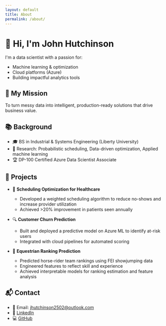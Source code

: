 ```yaml
---
layout: default
title: About
permalink: /about/
---
```


# 👋 Hi, I'm John Hutchinson

I'm a data scientist with a passion for:

- Machine learning & optimization
- Cloud platforms (Azure)
- Building impactful analytics tools

## 🚀 My Mission

To turn messy data into intelligent, production-ready solutions that drive business value.

## 📚 Background

- 🎓 BS in Industrial & Systems Engineering (Liberty University)
- 🧠 Research: Probabilistic scheduling, Data-driven optimization, Applied machine learning
- 🏆 DP-100 Certified Azure Data Scientist Associate

## 💼 Projects

- 🧮 **Scheduling Optimization for Healthcare**
  - Developed a weighted scheduling algorithm to reduce no-shows and increase provider utilization
  - Achieved >20% improvement in patients seen annually

- 🔍 **Customer Churn Prediction**
  - Built and deployed a predictive model on Azure ML to identify at-risk users
  - Integrated with cloud pipelines for automated scoring

- 🐎 **Equestrian Ranking Prediction**
  - Predicted horse-rider team rankings using FEI showjumping data
  - Engineered features to reflect skill and experience
  - Achieved interpretable models for ranking estimation and feature analysis


## 📬 Contact

- 📧 Email: [jhutchinson2502@outlook.com](mailto:jhutchinson2502@outlook.com)
- 💼 [LinkedIn](https://linkedin.com/in/-john-hutchinson-)
- 💻 [GitHub](https://github.com/jhutchinson25)
